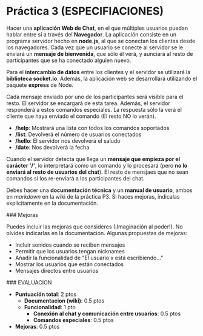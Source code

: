 # Práctica 3 (ESPECIFIACIONES)

Hacer una **aplicación Web de Chat**, en el que múltiples usuarios puedan hablar entre sí a través del **Navegador**. La aplicación consiste en un programa servidor hecho en **node.js**, al que se conectan los clientes desde los navegadores. Cada vez que un usuario se conecte al servidor se le enviará un **mensaje de bienvenida**, que sólo él verá, y aunciará al resto de participantes que se ha conectado alguien nuevo.

Para el **intercambio de datos** entre los clientes y el servidor se utilizará la **biblioteca socket.io**. Además, la aplicación web se desarrollará utilizando el paquete **express** de Node.

Cada mensaje enviado por uno de los participantes será visible para el resto. El servidor se encargará de esta tarea. Además, el servidor responderá a estos comandos especiales. La respuesta sólo la verá el cliente que haya enviado el comando (El resto NO lo verán).

* **/help**: Mostrará una lista con todos los comandos soportados
* **/list**: Devolverá el número de usuarios conectados
* **/hello**: El servidor nos devolverá el saludo
* **/date**: Nos devolverá la fecha

Cuando el servidor detecta que llega un **mensaje que empieza por el carácter '/'**, lo interpretará como un comando y lo procesará (pero **no lo enviará al resto de usuarios del chat**). El resto de mensjaes que no sean comandos sí los re-enviará a los participantes del chat.

Debes hacer una **documentación técnica** y un **manual de usuario**, ambos en _markdown_ en la wiki de la práctica P3. Si haces mejoras, índicalas explícitamente en la documentación.

### Mejoras

Puedes incluir las mejoras que consideres (¡Imaginación al poder!). No olvides indicarlas en la documentación. Algunas propuestas de mejoras:

* Incluir sonidos cuando se reciben mensajes
* Permitir que los usuarios tengan nicknames
* Añadir la funcionalidad de "El usuario x está escribiendo..."
* Mostrar los usuarios que están conectados
* Mensajes directos entre usuarios

### EVALUACION

* **Puntuación total**: 2 ptos
  * **Documentacion (wiki)**: 0.5 ptos
  * **Funcionalidad**: 1 pto
    * **Conexión al chat y comunicación entre usuarios**: 0.5 ptos
    * **Comandos especiales**: 0.5 ptos
* **Mejoras**: 0.5 ptos